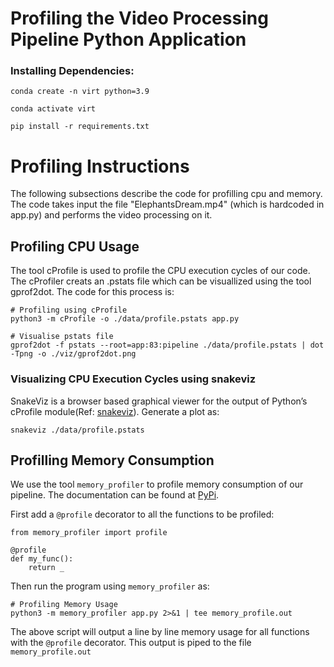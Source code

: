 # Profiling the Video Processing Pipeline Python Application

### Installing Dependencies:

`conda create -n virt python=3.9`

`conda activate virt`

`pip install -r requirements.txt`

# Profiling Instructions
The following subsections describe the code for profilling cpu and memory. The code takes input the file "ElephantsDream.mp4" (which is hardcoded in app.py) and performs the video processing on it.

## Profiling CPU Usage
The tool cProfile is used to profile the CPU execution cycles of our code. The cProfiler creats an .pstats file which can be visuallized using the tool gprof2dot. The code for this process is:

``` 
# Profiling using cProfile
python3 -m cProfile -o ./data/profile.pstats app.py

# Visualise pstats file
gprof2dot -f pstats --root=app:83:pipeline ./data/profile.pstats | dot -Tpng -o ./viz/gprof2dot.png
``` 

### Visualizing CPU Execution Cycles using snakeviz
SnakeViz is a browser based graphical viewer for the output of Python’s cProfile module(Ref: [snakeviz](https://jiffyclub.github.io/snakeviz/)). Generate a plot as:

```snakeviz ./data/profile.pstats ```


## Profilling Memory Consumption
We use the tool `memory_profiler` to profile memory consumption of our pipeline. The documentation can be found at [PyPi](https://pypi.org/project/memory-profiler/).    

First add a `@profile` decorator to all the functions to be profiled:   
```
from memory_profiler import profile

@profile
def my_func():
    return _
```

Then run the program using `memory_profiler` as:   
```
# Profiling Memory Usage
python3 -m memory_profiler app.py 2>&1 | tee memory_profile.out
``` 
The above script will output a line by line memory usage for all functions with the `@profile` decorator. This output is piped to the file `memory_profile.out`